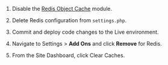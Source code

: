 1. Disable the [Redis Object Cache](https://www.drupal.org/project/redis) module.

1. Delete Redis configuration from `settings.php`.

1. Commit and deploy code changes to the Live environment.

1. Navigate to <span class="glyphicons glyphicons-cogwheel"></span> Settings > **Add Ons** and click **Remove** for Redis.

1. From the Site Dashboard, click <span class="glyphicons glyphicons-cleaning"></span> Clear Caches.
